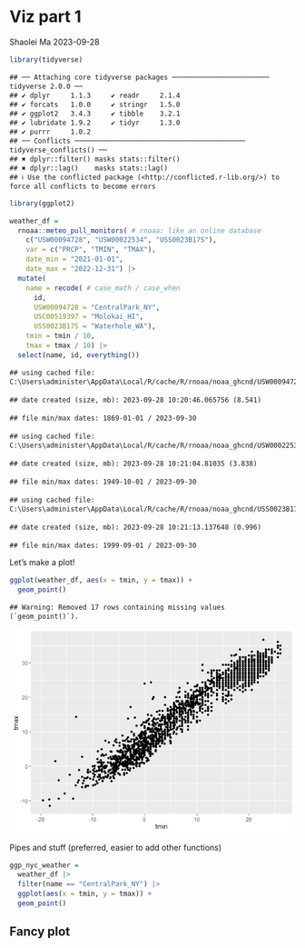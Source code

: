 Viz part 1
================
Shaolei Ma
2023-09-28

``` r
library(tidyverse)
```

    ## ── Attaching core tidyverse packages ──────────────────────── tidyverse 2.0.0 ──
    ## ✔ dplyr     1.1.3     ✔ readr     2.1.4
    ## ✔ forcats   1.0.0     ✔ stringr   1.5.0
    ## ✔ ggplot2   3.4.3     ✔ tibble    3.2.1
    ## ✔ lubridate 1.9.2     ✔ tidyr     1.3.0
    ## ✔ purrr     1.0.2     
    ## ── Conflicts ────────────────────────────────────────── tidyverse_conflicts() ──
    ## ✖ dplyr::filter() masks stats::filter()
    ## ✖ dplyr::lag()    masks stats::lag()
    ## ℹ Use the conflicted package (<http://conflicted.r-lib.org/>) to force all conflicts to become errors

``` r
library(ggplot2)
```

``` r
weather_df = 
  rnoaa::meteo_pull_monitors( # rnoaa: like an online database
    c("USW00094728", "USW00022534", "USS0023B17S"),
    var = c("PRCP", "TMIN", "TMAX"), 
    date_min = "2021-01-01",
    date_max = "2022-12-31") |>
  mutate(
    name = recode( # case_math / case_when
      id, 
      USW00094728 = "CentralPark_NY", 
      USC00519397 = "Molokai_HI",
      USS0023B17S = "Waterhole_WA"),
    tmin = tmin / 10,
    tmax = tmax / 10) |>
  select(name, id, everything())
```

    ## using cached file: C:\Users\administer\AppData\Local/R/cache/R/rnoaa/noaa_ghcnd/USW00094728.dly

    ## date created (size, mb): 2023-09-28 10:20:46.065756 (8.541)

    ## file min/max dates: 1869-01-01 / 2023-09-30

    ## using cached file: C:\Users\administer\AppData\Local/R/cache/R/rnoaa/noaa_ghcnd/USW00022534.dly

    ## date created (size, mb): 2023-09-28 10:21:04.81035 (3.838)

    ## file min/max dates: 1949-10-01 / 2023-09-30

    ## using cached file: C:\Users\administer\AppData\Local/R/cache/R/rnoaa/noaa_ghcnd/USS0023B17S.dly

    ## date created (size, mb): 2023-09-28 10:21:13.137648 (0.996)

    ## file min/max dates: 1999-09-01 / 2023-09-30

Let’s make a plot!

``` r
ggplot(weather_df, aes(x = tmin, y = tmax)) +
  geom_point()
```

    ## Warning: Removed 17 rows containing missing values (`geom_point()`).

![](viz_part1_files/figure-gfm/unnamed-chunk-3-1.png)<!-- -->

Pipes and stuff (preferred, easier to add other functions)

``` r
ggp_nyc_weather = 
  weather_df |>
  filter(name == "CentralPark_NY") |> 
  ggplot(aes(x = tmin, y = tmax)) +
  geom_point()
```

## Fancy plot

